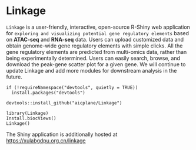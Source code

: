 # Linkage

`Linkage` is a user-friendly, interactive, open-source R-Shiny web application for `exploring and visualizing potential gene regulatory elements` based on **ATAC-seq** and **RNA-seq** data. Users can upload customized data and obtain genome-wide gene regulatory elements with simple clicks. All the gene regulatory elements are predicted from multi-omics data, rather than being experimentally determined. Users can easily search, browse, and download the peak-gene scatter plot for a given gene. We will continue to update Linkage and add more modules for downstream analysis in the future.

```{r}
if (!requireNamespace("devtools", quietly = TRUE))
  install.packages("devtools")

devtools::install_github("aicplane/Linkage")
```

```{r}
library(Linkage)
Install.biocViews()
Linkage()
```

The Shiny application is additionally hosted at <https://xulabgdpu.org.cn/linkage>
